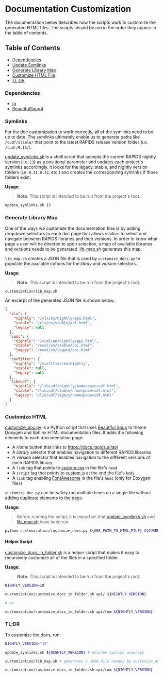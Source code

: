 # Documentation Customization

The documentation below describes how the scripts work to customize the generated HTML files. The scripts should be run in the order they appear in the table of contents.

## Table of Contents

- [Dependencies](#dependencies)
- [Update Symlinks](#symlinks)
- [Generate Library Map](#generate-library-map)
- [Customize HTML File](#customize-html)
- [TL;DR](#TL;DR)

### Dependencies

- [jq](https://github.com/stedolan/jq)
- [BeautifulSoup4](https://github.com/waylan/beautifulsoup)

### Symlinks

For the doc customization to work correctly, all of the symlinks need to be up to date. The symlinks ultimately enable us to generate paths like `/cudf/stable/` that point to the latest RAPIDS release version folder (i.e. `/cudf/0.13/`).

[update_symlinks.sh](/update_symlinks.sh) is a shell script that accepts the current RAPIDS nightly version (i.e. `13`) as a positional parameter and updates each project's symlinks accordingly. It looks for the legacy, stable, and nightly version folders (i.e. `0.11`, `0.12`, etc.) and creates the corresponding symlinks if those folders exist.

**Usage:**

> **Note:** This script is intended to be run from the project's root.

```sh
update_symlinks.sh 13
```

### Generate Library Map

One of the ways we customize the documentation files is by adding dropdown selectors to each doc page that allows visitors to select and navigate between RAPIDS libraries and their versions. In order to know what page a user will be directed to upon selection, a map of available libraries and versions needs to be generated. [lib_map.sh](lib_map.sh) generates this map.

`lib_map.sh` creates a JSON file that is used by `customize_docs.py` to populate the available options for the _libray_ and _version_ selectors.

**Usage:**

> **Note:** This script is intended to be run from the project's root.

```sh
customization/lib_map.sh
```

An excerpt of the generated JSON file is shown below:

```json
{
  "clx": {
    "nightly": "/clx/en/nightly/api.html",
    "stable": "/clx/en/stable/api.html",
    "legacy": null
  },
  "cuml": {
    "nightly": "/cuml/en/nightly/api.html",
    "stable": "/cuml/en/stable/api.html",
    "legacy": "/cuml/en/legacy/api.html"
  },
  "cuxfilter": {
    "nightly": "/cuxfilter/en/nightly",
    "stable": null,
    "legacy": null
  },
  "libcudf": {
    "nightly": "/libcudf/nightly/namespacecudf.html",
    "stable": "/libcudf/stable/namespacecudf.html",
    "legacy": "/libcudf/legacy/namespacecudf.html"
  }
}
```

### Customize HTML

[customize_doc.py](customize_doc.py) is a Python script that uses [Beautiful Soup](https://www.crummy.com/software/BeautifulSoup/bs4/doc/) to theme Doxygen and Sphinx HTML documentation files. It adds the following elements to each documentation page:

- A _Home_ button that links to https://docs.rapids.ai/api
- A _library_ selector that enables navigation to different RAPIDS libraries
- A _version_ selector that enables navigation to the different versions of each RAPIDS library
- A `link` tag that points to [custom.css](/assets/css/custom.css) in the file's `head`
- A `script` tag that points to [custom.js](/assets/js/custom.js) at the end the file's `body`
- A `link` tag enabling [FontAwesome](https://fontawesome.com/) in the file's `head` (only for Doxygen files)

`customize_doc.py` can be safely run multiple times on a single file without adding duplicate elements to the page.

**Usage:**

> Before running the script, it is important that [update_symlinks.sh](/update_symlinks.sh) and [lib_map.sh](lib_map.sh) have been run.

```sh
python customization/customize_docs.py ${ABS_PATH_TO_HTML_FILE} ${CURRENT_RAPIDS_VERSION}
```

#### Helper Script

[customize_docs_in_folder.sh](customize_docs_in_folder.sh) is a helper script that makes it easy to recursively customize all of the files in a specified folder.

**Usage:**

> **Note:** This script is intended to be run from the project's root.

```sh
NIGHTLY_VERSION=19

customization/customize_docs_in_folder.sh api/ ${NIGHTLY_VERSION}

# or

customization/customize_docs_in_folder.sh api/rmm ${NIGHTLY_VERSION}
```

### TL;DR

To customize the docs, run:

```sh
NIGHTLY_VERSION="19"

update_symlinks.sh ${NIGHTLY_VERSION} # ensures symlink accuracy

customization/lib_map.sh # generates a JSON file needed by customize_docs.py

customization/customize_docs_in_folder.sh api/rmm ${NIGHTLY_VERSION}

```
